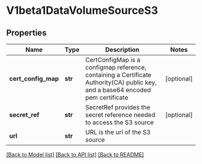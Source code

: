 # V1beta1DataVolumeSourceS3

## Properties
Name | Type | Description | Notes
------------ | ------------- | ------------- | -------------
**cert_config_map** | **str** | CertConfigMap is a configmap reference, containing a Certificate Authority(CA) public key, and a base64 encoded pem certificate | [optional] 
**secret_ref** | **str** | SecretRef provides the secret reference needed to access the S3 source | [optional] 
**url** | **str** | URL is the url of the S3 source | 

[[Back to Model list]](../README.md#documentation-for-models) [[Back to API list]](../README.md#documentation-for-api-endpoints) [[Back to README]](../README.md)


